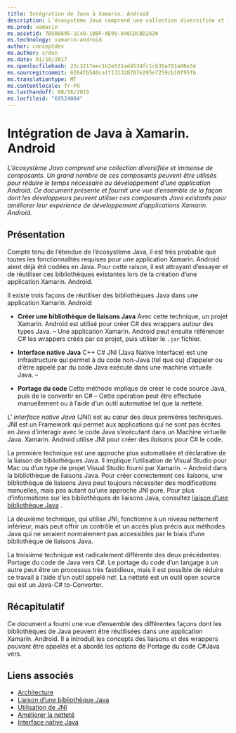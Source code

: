 ```yaml
---
title: Intégration de Java à Xamarin. Android
description: L’écosystème Java comprend une collection diversifiée et immense de composants. Un grand nombre de ces composants peuvent être utilisés pour réduire le temps nécessaire au développement d’une application Android. Ce document présente et fournit une vue d’ensemble de la façon dont les développeurs peuvent utiliser ces composants Java existants pour améliorer leur expérience de développement d’applications Xamarin. Android.
ms.prod: xamarin
ms.assetid: 7B5B8695-1C49-19BF-AE99-948CDCBD2A20
ms.technology: xamarin-android
author: conceptdev
ms.author: crdun
ms.date: 01/18/2017
ms.openlocfilehash: 22c3217eec1b2e531ad4534fc1cb35a701a06e34
ms.sourcegitcommit: 6264fb540ca1f131328707e295e7259cb10f95fb
ms.translationtype: MT
ms.contentlocale: fr-FR
ms.lasthandoff: 08/16/2019
ms.locfileid: "69524084"
---
```

# <a name="java-integration-with-xamarinandroid"></a>Intégration de Java à Xamarin. Android

_L’écosystème Java comprend une collection diversifiée et immense de composants. Un grand nombre de ces composants peuvent être utilisés pour réduire le temps nécessaire au développement d’une application Android. Ce document présente et fournit une vue d’ensemble de la façon dont les développeurs peuvent utiliser ces composants Java existants pour améliorer leur expérience de développement d’applications Xamarin. Android._

## <a name="overview"></a>Présentation

Compte tenu de l’étendue de l’écosystème Java, il est très probable que toutes les fonctionnalités requises pour une application Xamarin. Android aient déjà été codées en Java. Pour cette raison, il est attrayant d’essayer et de réutiliser ces bibliothèques existantes lors de la création d’une application Xamarin. Android.

Il existe trois façons de réutiliser des bibliothèques Java dans une application Xamarin. Android: 

- **Créer une bibliothèque de liaisons Java** Avec cette technique, un projet Xamarin. Android est utilisé pour créer C# des wrappers autour des types Java. &ndash; Une application Xamarin. Android peut ensuite référencer C# les wrappers créés par ce projet, puis utiliser le `.jar` fichier. 

- **Interface native Java** C++ C# JNI (Java Native Interface) est une infrastructure qui permet à du code non-Java (tel que ou) d’appeler ou d’être appelé par du code Java exécuté dans une machine virtuelle Java. &ndash; 

- **Portage du code** Cette méthode implique de créer le code source Java, puis de le convertir en C# &ndash; Cette opération peut être effectuée manuellement ou à l’aide d’un outil automatisé tel que la netteté. 

L' *interface native Java* (JNI) est au cœur des deux premières techniques. JNI est un Framework qui permet aux applications qui ne sont pas écrites en Java d’interagir avec le code Java s’exécutant dans un Machine virtuelle Java. Xamarin. Android utilise JNI pour créer des *liaisons* pour C# le code. 

La première technique est une approche plus automatisée et déclarative de la liaison de bibliothèques Java. Il implique l’utilisation de Visual Studio pour Mac ou d’un type de projet Visual Studio fourni par Xamarin. &ndash; Android dans la bibliothèque de liaisons Java. Pour créer correctement ces liaisons, une bibliothèque de liaisons Java peut toujours nécessiter des modifications manuelles, mais pas autant qu’une approche JNI pure. Pour plus d’informations sur les bibliothèques de liaisons Java, consultez [liaison d’une bibliothèque Java](~/android/platform/binding-java-library/index.md) . 

La deuxième technique, qui utilise JNI, fonctionne à un niveau nettement inférieur, mais peut offrir un contrôle et un accès plus précis aux méthodes Java qui ne seraient normalement pas accessibles par le biais d’une bibliothèque de liaisons Java. 

La troisième technique est radicalement différente des deux précédentes: Portage du code de Java vers C#. Le portage du code d’un langage à un autre peut être un processus très fastidieux, mais il est possible de réduire ce travail à l’aide d’un outil appelé *net*. La netteté est un outil open source qui est un Java-C# to-Converter. 



## <a name="summary"></a>Récapitulatif

Ce document a fourni une vue d’ensemble des différentes façons dont les bibliothèques de Java peuvent être réutilisées dans une application Xamarin. Android. Il a introduit les concepts des liaisons et des wrappers pouvant être appelés et a abordé les options de Portage du code C#Java vers. 


## <a name="related-links"></a>Liens associés

- [Architecture](~/android/internals/architecture.md)
- [Liaison d’une bibliothèque Java](~/android/platform/binding-java-library/index.md)
- [Utilisation de JNI](~/android/platform/java-integration/working-with-jni.md)
- [Améliorer la netteté](https://github.com/slluis/sharpen)
- [Interface native Java](http://docs.oracle.com/javase/7/docs/technotes~/jni/index.html)
